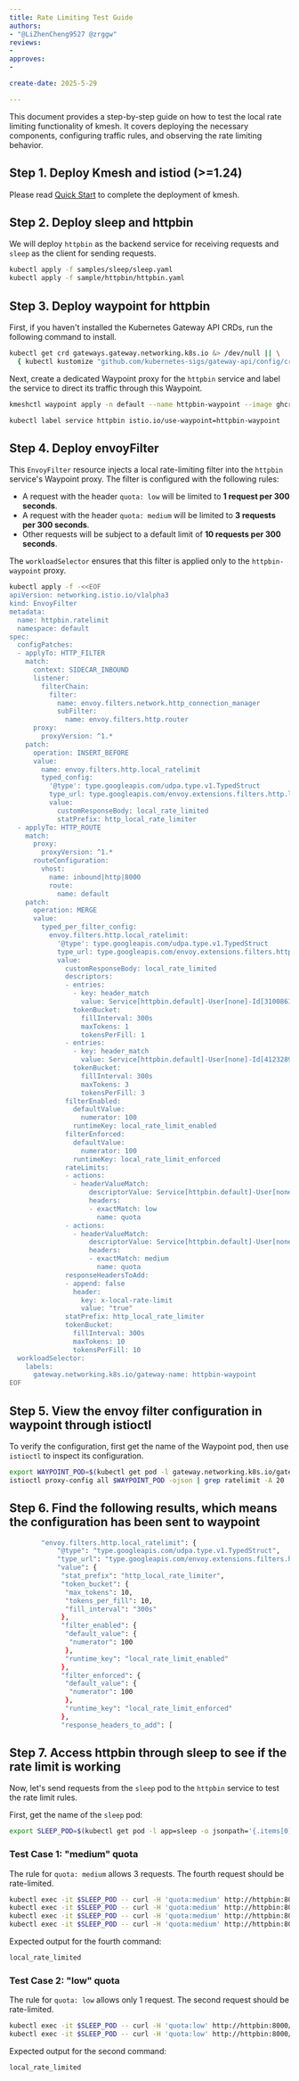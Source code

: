 ```yaml
--- 
title: Rate Limiting Test Guide
authors:
- "@LiZhenCheng9527 @zrggw"
reviews:
-
approves:
-

create-date: 2025-5-29

---
```


This document provides a step-by-step guide on how to test the local rate limiting functionality of kmesh. It covers deploying the necessary components, configuring traffic rules, and observing the rate limiting behavior.

## Step 1. Deploy Kmesh and istiod (>=1.24)

Please read [Quick Start](https://kmesh.net/docs/setup/quick-start) to complete the deployment of kmesh.

## Step 2. Deploy sleep and httpbin

We will deploy `httpbin` as the backend service for receiving requests and `sleep` as the client for sending requests.

``` sh
kubectl apply -f samples/sleep/sleep.yaml
kubectl apply -f sample/httpbin/httpbin.yaml
```

## Step 3. Deploy waypoint for httpbin

First, if you haven't installed the Kubernetes Gateway API CRDs, run the following command to install.

``` sh
kubectl get crd gateways.gateway.networking.k8s.io &> /dev/null || \
  { kubectl kustomize "github.com/kubernetes-sigs/gateway-api/config/crd/experimental?ref=444631bfe06f3bcca5d0eadf1857eac1d369421d" | kubectl apply -f -; }
```

Next, create a dedicated Waypoint proxy for the `httpbin` service and label the service to direct its traffic through this Waypoint.

```sh
kmeshctl waypoint apply -n default --name httpbin-waypoint --image ghcr.io/kmesh-net/waypoint:latest

kubectl label service httpbin istio.io/use-waypoint=httpbin-waypoint
```

## Step 4. Deploy envoyFilter

This `EnvoyFilter` resource injects a local rate-limiting filter into the `httpbin` service's Waypoint proxy. The filter is configured with the following rules:

- A request with the header `quota: low` will be limited to **1 request per 300 seconds**.
- A request with the header `quota: medium` will be limited to **3 requests per 300 seconds**.
- Other requests will be subject to a default limit of **10 requests per 300 seconds**.

The `workloadSelector` ensures that this filter is applied only to the `httpbin-waypoint` proxy.

```sh
kubectl apply -f -<<EOF
apiVersion: networking.istio.io/v1alpha3
kind: EnvoyFilter
metadata:
  name: httpbin.ratelimit
  namespace: default
spec:
  configPatches:
  - applyTo: HTTP_FILTER
    match:
      context: SIDECAR_INBOUND
      listener:
        filterChain:
          filter:
            name: envoy.filters.network.http_connection_manager
            subFilter:
              name: envoy.filters.http.router
      proxy:
        proxyVersion: ^1.*
    patch:
      operation: INSERT_BEFORE
      value:
        name: envoy.filters.http.local_ratelimit
        typed_config:
          '@type': type.googleapis.com/udpa.type.v1.TypedStruct
          type_url: type.googleapis.com/envoy.extensions.filters.http.local_ratelimit.v3.LocalRateLimit
          value:
            customResponseBody: local_rate_limited
            statPrefix: http_local_rate_limiter
  - applyTo: HTTP_ROUTE
    match:
      proxy:
        proxyVersion: ^1.*
      routeConfiguration:
        vhost:
          name: inbound|http|8000
          route:
            name: default
    patch:
      operation: MERGE
      value:
        typed_per_filter_config:
          envoy.filters.http.local_ratelimit:
            '@type': type.googleapis.com/udpa.type.v1.TypedStruct
            type_url: type.googleapis.com/envoy.extensions.filters.http.local_ratelimit.v3.LocalRateLimit
            value:
              customResponseBody: local_rate_limited
              descriptors:
              - entries:
                - key: header_match
                  value: Service[httpbin.default]-User[none]-Id[3100861967]
                tokenBucket:
                  fillInterval: 300s
                  maxTokens: 1
                  tokensPerFill: 1
              - entries:
                - key: header_match
                  value: Service[httpbin.default]-User[none]-Id[4123289408]
                tokenBucket:
                  fillInterval: 300s
                  maxTokens: 3
                  tokensPerFill: 3
              filterEnabled:
                defaultValue:
                  numerator: 100
                runtimeKey: local_rate_limit_enabled
              filterEnforced:
                defaultValue:
                  numerator: 100
                runtimeKey: local_rate_limit_enforced
              rateLimits:
              - actions:
                - headerValueMatch:
                    descriptorValue: Service[httpbin.default]-User[none]-Id[3100861967]
                    headers:
                    - exactMatch: low
                      name: quota
              - actions:
                - headerValueMatch:
                    descriptorValue: Service[httpbin.default]-User[none]-Id[4123289408]
                    headers:
                    - exactMatch: medium
                      name: quota
              responseHeadersToAdd:
              - append: false
                header:
                  key: x-local-rate-limit
                  value: "true"
              statPrefix: http_local_rate_limiter
              tokenBucket:
                fillInterval: 300s
                maxTokens: 10
                tokensPerFill: 10
  workloadSelector:
    labels:
      gateway.networking.k8s.io/gateway-name: httpbin-waypoint
EOF
```

## Step 5. View the envoy filter configuration in waypoint through istioctl

To verify the configuration, first get the name of the Waypoint pod, then use `istioctl` to inspect its configuration.

```sh
export WAYPOINT_POD=$(kubectl get pod -l gateway.networking.k8s.io/gateway-name=httpbin-waypoint -o jsonpath='{.items[0].metadata.name}')
istioctl proxy-config all $WAYPOINT_POD -ojson | grep ratelimit -A 20
```

## Step 6. Find the following results, which means the configuration has been sent to waypoint

```sh
        "envoy.filters.http.local_ratelimit": {
            "@type": "type.googleapis.com/udpa.type.v1.TypedStruct",
            "type_url": "type.googleapis.com/envoy.extensions.filters.http.local_ratelimit.v3.LocalRateLimit",
            "value": {
             "stat_prefix": "http_local_rate_limiter",
             "token_bucket": {
              "max_tokens": 10,
              "tokens_per_fill": 10,
              "fill_interval": "300s"
             },
             "filter_enabled": {
              "default_value": {
               "numerator": 100
              },
              "runtime_key": "local_rate_limit_enabled"
             },
             "filter_enforced": {
              "default_value": {
               "numerator": 100
              },
              "runtime_key": "local_rate_limit_enforced"
             },
             "response_headers_to_add": [
```

## Step 7. Access httpbin through sleep to see if the rate limit is working

Now, let's send requests from the `sleep` pod to the `httpbin` service to test the rate limit rules.

First, get the name of the `sleep` pod:

```sh
export SLEEP_POD=$(kubectl get pod -l app=sleep -o jsonpath='{.items[0].metadata.name}')
```

### Test Case 1: "medium" quota

The rule for `quota: medium` allows 3 requests. The fourth request should be rate-limited.

```sh
kubectl exec -it $SLEEP_POD -- curl -H 'quota:medium' http://httpbin:8000/headers
kubectl exec -it $SLEEP_POD -- curl -H 'quota:medium' http://httpbin:8000/headers
kubectl exec -it $SLEEP_POD -- curl -H 'quota:medium' http://httpbin:8000/headers
kubectl exec -it $SLEEP_POD -- curl -H 'quota:medium' http://httpbin:8000/headers
```

Expected output for the fourth command:

``` sh
local_rate_limited
```

### Test Case 2: "low" quota

The rule for `quota: low` allows only 1 request. The second request should be rate-limited.

```sh
kubectl exec -it $SLEEP_POD -- curl -H 'quota:low' http://httpbin:8000/headers
kubectl exec -it $SLEEP_POD -- curl -H 'quota:low' http://httpbin:8000/headers
```

Expected output for the second command:

``` sh
local_rate_limited
```
